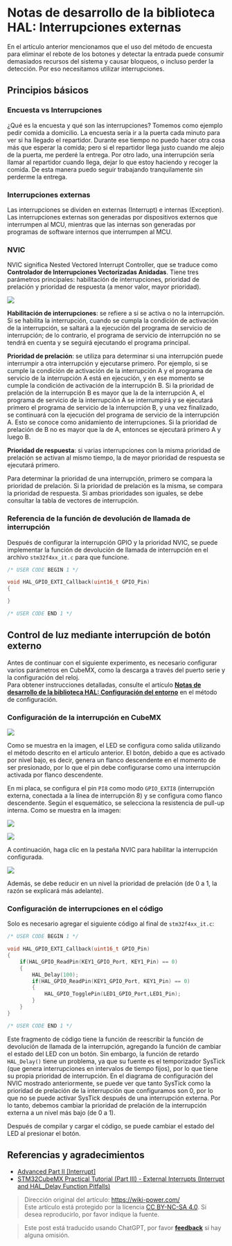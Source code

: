 # Notas de desarrollo de la biblioteca HAL: Interrupciones externas

En el artículo anterior mencionamos que el uso del método de encuesta para eliminar el rebote de los botones y detectar la entrada puede consumir demasiados recursos del sistema y causar bloqueos, o incluso perder la detección. Por eso necesitamos utilizar interrupciones.

## Principios básicos

### Encuesta vs Interrupciones

¿Qué es la encuesta y qué son las interrupciones? Tomemos como ejemplo pedir comida a domicilio. La encuesta sería ir a la puerta cada minuto para ver si ha llegado el repartidor. Durante ese tiempo no puedo hacer otra cosa más que esperar la comida; pero si el repartidor llega justo cuando me alejo de la puerta, me perderé la entrega. Por otro lado, una interrupción sería llamar al repartidor cuando llega, dejar lo que estoy haciendo y recoger la comida. De esta manera puedo seguir trabajando tranquilamente sin perderme la entrega.

### Interrupciones externas

Las interrupciones se dividen en externas (Interrupt) e internas (Exception). Las interrupciones externas son generadas por dispositivos externos que interrumpen al MCU, mientras que las internas son generadas por programas de software internos que interrumpen al MCU.

### NVIC

NVIC significa Nested Vectored Interrupt Controller, que se traduce como **Controlador de Interrupciones Vectorizadas Anidadas**. Tiene tres parámetros principales: habilitación de interrupciones, prioridad de prelación y prioridad de respuesta (a menor valor, mayor prioridad).

![](https://img.wiki-power.com/d/wiki-media/img/20210206121058.png)

**Habilitación de interrupciones**: se refiere a si se activa o no la interrupción. Si se habilita la interrupción, cuando se cumpla la condición de activación de la interrupción, se saltará a la ejecución del programa de servicio de interrupción; de lo contrario, el programa de servicio de interrupción no se tendrá en cuenta y se seguirá ejecutando el programa principal.

**Prioridad de prelación**: se utiliza para determinar si una interrupción puede interrumpir a otra interrupción y ejecutarse primero. Por ejemplo, si se cumple la condición de activación de la interrupción A y el programa de servicio de la interrupción A está en ejecución, y en ese momento se cumple la condición de activación de la interrupción B. Si la prioridad de prelación de la interrupción B es mayor que la de la interrupción A, el programa de servicio de la interrupción A se interrumpirá y se ejecutará primero el programa de servicio de la interrupción B, y una vez finalizado, se continuará con la ejecución del programa de servicio de la interrupción A. Esto se conoce como anidamiento de interrupciones. Si la prioridad de prelación de B no es mayor que la de A, entonces se ejecutará primero A y luego B.

**Prioridad de respuesta**: si varias interrupciones con la misma prioridad de prelación se activan al mismo tiempo, la de mayor prioridad de respuesta se ejecutará primero.

Para determinar la prioridad de una interrupción, primero se compara la prioridad de prelación. Si la prioridad de prelación es la misma, se compara la prioridad de respuesta. Si ambas prioridades son iguales, se debe consultar la tabla de vectores de interrupción.

### Referencia de la función de devolución de llamada de interrupción

Después de configurar la interrupción GPIO y la prioridad NVIC, se puede implementar la función de devolución de llamada de interrupción en el archivo `stm32f4xx_it.c` para que funcione.

```c
/* USER CODE BEGIN 1 */

void HAL_GPIO_EXTI_Callback(uint16_t GPIO_Pin)
{

}

/* USER CODE END 1 */
```

## Control de luz mediante interrupción de botón externo

Antes de continuar con el siguiente experimento, es necesario configurar varios parámetros en CubeMX, como la descarga a través del puerto serie y la configuración del reloj.  
Para obtener instrucciones detalladas, consulte el artículo [**Notas de desarrollo de la biblioteca HAL: Configuración del entorno**](https://wiki-power.com/HAL%E5%BA%93%E5%BC%80%E5%8F%91%E7%AC%94%E8%AE%B0-%E7%8E%AF%E5%A2%83%E9%85%8D%E7%BD%AE) en el método de configuración.

### Configuración de la interrupción en CubeMX

![](https://img.wiki-power.com/d/wiki-media/img/20210205150422.png)

Como se muestra en la imagen, el LED se configura como salida utilizando el método descrito en el artículo anterior. El botón, debido a que es activado por nivel bajo, es decir, genera un flanco descendente en el momento de ser presionado, por lo que el pin debe configurarse como una interrupción activada por flanco descendente.

En mi placa, se configura el pin `PI8` como modo `GPIO_EXTI8` (interrupción externa, conectada a la línea de interrupción 8) y se configura como flanco descendente. Según el esquemático, se selecciona la resistencia de pull-up interna. Como se muestra en la imagen:

![](https://img.wiki-power.com/d/wiki-media/img/20210403222304.png)

![](https://img.wiki-power.com/d/wiki-media/img/20210206131409.png)

A continuación, haga clic en la pestaña NVIC para habilitar la interrupción configurada.

![](https://img.wiki-power.com/d/wiki-media/img/20210206134916.png)

Además, se debe reducir en un nivel la prioridad de prelación (de 0 a 1, la razón se explicará más adelante).

### Configuración de interrupciones en el código

Solo es necesario agregar el siguiente código al final de `stm32f4xx_it.c`:

```c title="stm32f4xx_it.c"
/* USER CODE BEGIN 1 */

void HAL_GPIO_EXTI_Callback(uint16_t GPIO_Pin)
{
    if(HAL_GPIO_ReadPin(KEY1_GPIO_Port, KEY1_Pin) == 0)
    {
        HAL_Delay(100);
        if(HAL_GPIO_ReadPin(KEY1_GPIO_Port, KEY1_Pin) == 0)
        {
            HAL_GPIO_TogglePin(LED1_GPIO_Port,LED1_Pin);
        }
    }
}

/* USER CODE END 1 */
```

Este fragmento de código tiene la función de reescribir la función de devolución de llamada de la interrupción, agregando la función de cambiar el estado del LED con un botón. Sin embargo, la función de retardo `HAL_Delay()` tiene un problema, ya que su fuente es el temporizador SysTick (que genera interrupciones en intervalos de tiempo fijos), por lo que tiene su propia prioridad de interrupción. En el diagrama de configuración del NVIC mostrado anteriormente, se puede ver que tanto SysTick como la prioridad de prelación de la interrupción que configuramos son 0, por lo que no se puede activar SysTick después de una interrupción externa. Por lo tanto, debemos cambiar la prioridad de prelación de la interrupción externa a un nivel más bajo (de 0 a 1).

Después de compilar y cargar el código, se puede cambiar el estado del LED al presionar el botón.

## Referencias y agradecimientos

- [Advanced Part II [Interrupt]](https://alchemicronin.github.io/posts/ff6aca34/)
- [STM32CubeMX Practical Tutorial (Part III) - External Interrupts (Interrupt and HAL_Delay Function Pitfalls)](https://blog.csdn.net/weixin_43892323/article/details/104383560?utm_medium=distribute.pc_relevant.none-task-blog-BlogCommendFromMachineLearnPai2-1.control&depth_1-utm_source=distribute.pc_relevant.none-task-blog-BlogCommendFromMachineLearnPai2-1.control)

> Dirección original del artículo: <https://wiki-power.com/>  
> Este artículo está protegido por la licencia [CC BY-NC-SA 4.0](https://creativecommons.org/licenses/by/4.0/deed.zh). Si desea reproducirlo, por favor indique la fuente.

> Este post está traducido usando ChatGPT, por favor [**feedback**](https://github.com/linyuxuanlin/Wiki_MkDocs/issues/new) si hay alguna omisión.